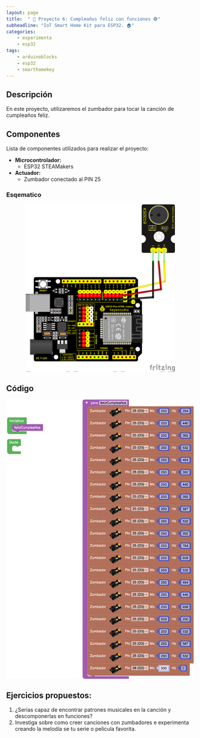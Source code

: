 ```yaml
---
layout: page
title:  " 🎂 Proyecto 6: Cumpleaños feliz con funciones 🟢"
subheadline: "IoT Smart Home Kit para ESP32. 🏠"
categories:
    - experimenta
    - esp32
tags:
    - arduinoblocks
    - esp32
    - smarthomekey
---
```


## Descripción
En este proyecto, utilizaremos el zumbador para tocar la canción de cumpleaños feliz.
## Componentes
Lista de componentes utilizados para realizar el proyecto:
- **Microcontrolador:** 
    - ESP32 STEAMakers
- **Actuador:** 
    - Zumbador conectado al PIN 25

### Esqematico 
<p align="center">
    <img src="/images/experimenta/esp32/Proyectos/P06_Esquematico.png" alt="Proyecto 6" width="400"/>
</p>

## Código 
<p align="center">
    <img src="/images/experimenta/esp32/Proyectos/Proyecto06.png" alt="Proyecto 6" width="500"/>
</p>

## Ejercicios propuestos:
1.	¿Serias capaz de encontrar patrones musicales en la canción y descomponerlas en funciones?
2.	Investiga sobre como creer canciones con zumbadores e experimenta creando la melodía se tu serie o película favorita. 
